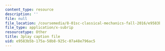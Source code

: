```yaml
---
content_type: resource
description: ''
file: null
file_location: /coursemedia/8-01sc-classical-mechanics-fall-2016/e9583b5b175a58b8925c07a48e796ac5_OwNr82QgkP8.vtt
file_type: application/x-subrip
resourcetype: Other
title: 3play caption file
uid: e9583b5b-175a-58b8-925c-07a48e796ac5
---
```

